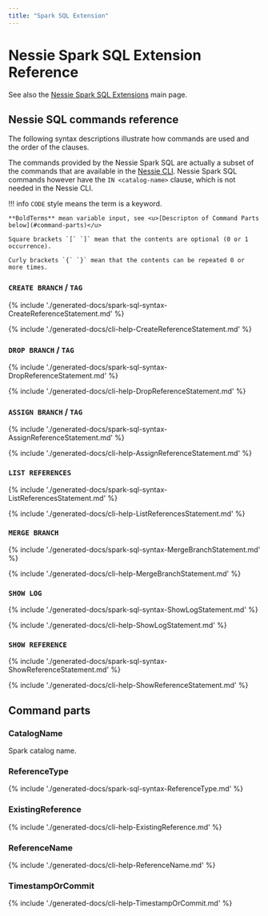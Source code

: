 ```yaml
---
title: "Spark SQL Extension"
---
```


# Nessie Spark SQL Extension Reference

See also the [Nessie Spark SQL Extensions](/guides/sql/) main page.

## Nessie SQL commands reference

The following syntax descriptions illustrate how commands are used and the order of
the clauses.

The commands provided by the Nessie Spark SQL are actually a subset of the commands
that are available in the [Nessie CLI](cli.md). Nessie Spark SQL commands however
have the `IN <catalog-name>` clause, which is not needed in the Nessie CLI.

!!! info
`CODE` style means the term is a keyword.

    **BoldTerms** mean variable input, see <u>[Descripton of Command Parts below](#command-parts)</u>

    Square brackets `[` `]` mean that the contents are optional (0 or 1 occurrence).

    Curly brackets `{` `}` mean that the contents can be repeated 0 or more times.

### **`CREATE BRANCH` / `TAG`**

{% include './generated-docs/spark-sql-syntax-CreateReferenceStatement.md' %}

{% include './generated-docs/cli-help-CreateReferenceStatement.md' %}

### **`DROP BRANCH` / `TAG`**

{% include './generated-docs/spark-sql-syntax-DropReferenceStatement.md' %}

{% include './generated-docs/cli-help-DropReferenceStatement.md' %}

### **`ASSIGN BRANCH` / `TAG`**

{% include './generated-docs/spark-sql-syntax-AssignReferenceStatement.md' %}

{% include './generated-docs/cli-help-AssignReferenceStatement.md' %}

### **`LIST REFERENCES`**

{% include './generated-docs/spark-sql-syntax-ListReferencesStatement.md' %}

{% include './generated-docs/cli-help-ListReferencesStatement.md' %}

### **`MERGE BRANCH`**

{% include './generated-docs/spark-sql-syntax-MergeBranchStatement.md' %}

{% include './generated-docs/cli-help-MergeBranchStatement.md' %}

### **`SHOW LOG`**

{% include './generated-docs/spark-sql-syntax-ShowLogStatement.md' %}

{% include './generated-docs/cli-help-ShowLogStatement.md' %}

### **`SHOW REFERENCE`**

{% include './generated-docs/spark-sql-syntax-ShowReferenceStatement.md' %}

{% include './generated-docs/cli-help-ShowReferenceStatement.md' %}

## Command parts

### **CatalogName**

Spark catalog name.

### **ReferenceType**

{% include './generated-docs/spark-sql-syntax-ReferenceType.md' %}

### **ExistingReference**

{% include './generated-docs/cli-help-ExistingReference.md' %}

### **ReferenceName**

{% include './generated-docs/cli-help-ReferenceName.md' %}

### **TimestampOrCommit**

{% include './generated-docs/cli-help-TimestampOrCommit.md' %}
